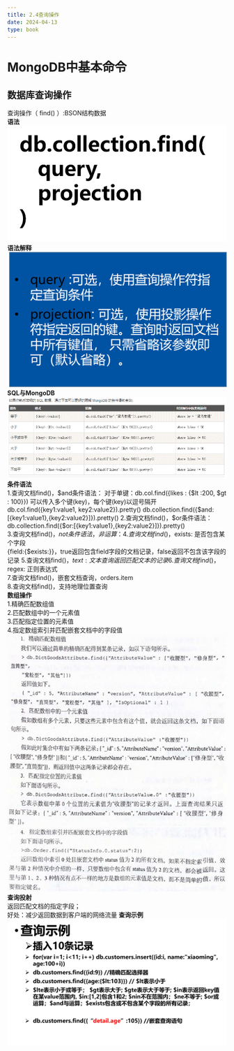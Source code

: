 ```yaml
---
title: 2.4查询操作
date: 2024-04-13
type: book
---
```

# MongoDB中基本命令
## 数据库查询操作  
查询操作（ find() ）:BSON结构数据   
**语法**
<img src="./images/2.4-1.png" alt="2.4-1" />
**语法解释**
<img src="./images/2.4-2.png" alt="2.4-2" />
**SQL与MongoDB**
<img src="./images/2.4-3.png" alt="2.4-3" />
**条件语法**  
1.查询文档find()，$and条件语法：  
   对于单键：db.col.find({likes : {$lt :200, $gt : 100}})  
   可以传入多个键(key)，每个键(key)以逗号隔开  
   db.col.find({key1:value1, key2:value2}).pretty()    
   db.collection.find({$and:[{key1:value1},{key2:value2}]}).pretty()  
2.查询文档find()，$or条件语法：  
   db.collection.find({$or:[{key1:value1},{key2:value2}]}).pretty()  
3.查询文档find()，$not条件语法，非运算：  
4.查询文档find()，$exists: 是否包含某个字段  
   {field:{$exists:<boolean>}}，true返回包含field字段的文档记录，false返回不包含该字段的记录
5.查询文档find()，$text: 文本查询  
   返回匹配文本的记录  
6.查询文档find()，$regex: 正则表达式  
7.查询文档find()，嵌套文档查询，orders.item  
8.查询文档find()，支持地理位置查询  
**数组操作**   
1.精确匹配数组值  
2.匹配数组中的一个元素值  
3.匹配指定位置的元素值  
4.指定数组索引并匹配嵌套文档中的字段值  
<img src="./images/2.4-4.png" alt="2.4-4" />
<img src="./images/2.4-5.png" alt="2.4-5" />
**查询投射**   
返回匹配文档的指定字段；  
好处：减少返回数据到客户端的网络流量
**查询示例** 
<img src="./images/2.4-6.png" alt="2.4-6" />
